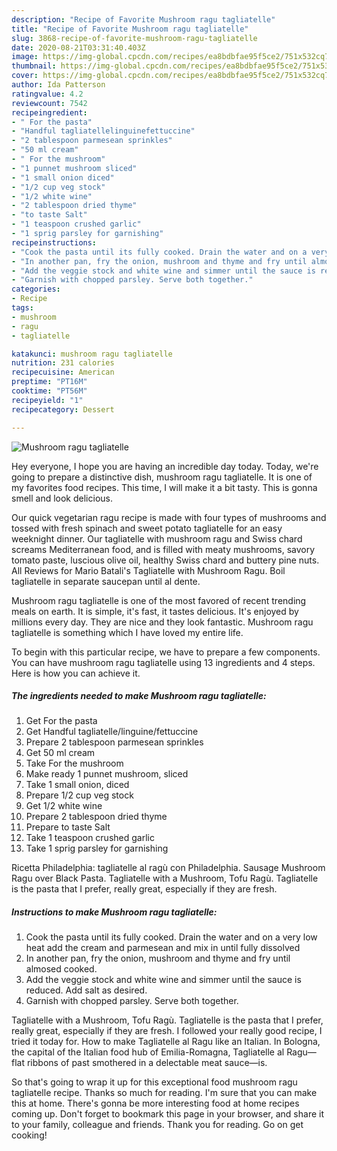 ```yaml
---
description: "Recipe of Favorite Mushroom ragu tagliatelle"
title: "Recipe of Favorite Mushroom ragu tagliatelle"
slug: 3868-recipe-of-favorite-mushroom-ragu-tagliatelle
date: 2020-08-21T03:31:40.403Z
image: https://img-global.cpcdn.com/recipes/ea8bdbfae95f5ce2/751x532cq70/mushroom-ragu-tagliatelle-recipe-main-photo.jpg
thumbnail: https://img-global.cpcdn.com/recipes/ea8bdbfae95f5ce2/751x532cq70/mushroom-ragu-tagliatelle-recipe-main-photo.jpg
cover: https://img-global.cpcdn.com/recipes/ea8bdbfae95f5ce2/751x532cq70/mushroom-ragu-tagliatelle-recipe-main-photo.jpg
author: Ida Patterson
ratingvalue: 4.2
reviewcount: 7542
recipeingredient:
- " For the pasta"
- "Handful tagliatellelinguinefettuccine"
- "2 tablespoon parmesean sprinkles"
- "50 ml cream"
- " For the mushroom"
- "1 punnet mushroom sliced"
- "1 small onion diced"
- "1/2 cup veg stock"
- "1/2 white wine"
- "2 tablespoon dried thyme"
- "to taste Salt"
- "1 teaspoon crushed garlic"
- "1 sprig parsley for garnishing"
recipeinstructions:
- "Cook the pasta until its fully cooked. Drain the water and on a very low heat add the cream and parmesean and mix in until fully dissolved"
- "In another pan, fry the onion, mushroom and thyme and fry until almosed cooked."
- "Add the veggie stock and white wine and simmer until the sauce is reduced. Add salt as desired."
- "Garnish with chopped parsley. Serve both together."
categories:
- Recipe
tags:
- mushroom
- ragu
- tagliatelle

katakunci: mushroom ragu tagliatelle 
nutrition: 231 calories
recipecuisine: American
preptime: "PT16M"
cooktime: "PT56M"
recipeyield: "1"
recipecategory: Dessert

---
```



![Mushroom ragu tagliatelle](https://img-global.cpcdn.com/recipes/ea8bdbfae95f5ce2/751x532cq70/mushroom-ragu-tagliatelle-recipe-main-photo.jpg)

Hey everyone, I hope you are having an incredible day today. Today, we're going to prepare a distinctive dish, mushroom ragu tagliatelle. It is one of my favorites food recipes. This time, I will make it a bit tasty. This is gonna smell and look delicious.

Our quick vegetarian ragu recipe is made with four types of mushrooms and tossed with fresh spinach and sweet potato tagliatelle for an easy weeknight dinner. Our tagliatelle with mushroom ragu and Swiss chard screams Mediterranean food, and is filled with meaty mushrooms, savory tomato paste, luscious olive oil, healthy Swiss chard and buttery pine nuts. All Reviews for Mario Batali&#39;s Tagliatelle with Mushroom Ragu. Boil tagliatelle in separate saucepan until al dente.

Mushroom ragu tagliatelle is one of the most favored of recent trending meals on earth. It is simple, it's fast, it tastes delicious. It's enjoyed by millions every day. They are nice and they look fantastic. Mushroom ragu tagliatelle is something which I have loved my entire life.


To begin with this particular recipe, we have to prepare a few components. You can have mushroom ragu tagliatelle using 13 ingredients and 4 steps. Here is how you can achieve it.

<!--inarticleads1-->

##### The ingredients needed to make Mushroom ragu tagliatelle:

1. Get  For the pasta
1. Get Handful tagliatelle/linguine/fettuccine
1. Prepare 2 tablespoon parmesean sprinkles
1. Get 50 ml cream
1. Take  For the mushroom
1. Make ready 1 punnet mushroom, sliced
1. Take 1 small onion, diced
1. Prepare 1/2 cup veg stock
1. Get 1/2 white wine
1. Prepare 2 tablespoon dried thyme
1. Prepare to taste Salt
1. Take 1 teaspoon crushed garlic
1. Take 1 sprig parsley for garnishing


Ricetta Philadelphia: tagliatelle al ragù con Philadelphia. Sausage Mushroom Ragu over Black Pasta. Tagliatelle with a Mushroom, Tofu Ragù. Tagliatelle is the pasta that I prefer, really great, especially if they are fresh. 

<!--inarticleads2-->

##### Instructions to make Mushroom ragu tagliatelle:

1. Cook the pasta until its fully cooked. Drain the water and on a very low heat add the cream and parmesean and mix in until fully dissolved
1. In another pan, fry the onion, mushroom and thyme and fry until almosed cooked.
1. Add the veggie stock and white wine and simmer until the sauce is reduced. Add salt as desired.
1. Garnish with chopped parsley. Serve both together.


Tagliatelle with a Mushroom, Tofu Ragù. Tagliatelle is the pasta that I prefer, really great, especially if they are fresh. I followed your really good recipe, I tried it today for. How to make Tagliatelle al Ragu like an Italian. In Bologna, the capital of the Italian food hub of Emilia-Romagna, Tagliatelle al Ragu—flat ribbons of past smothered in a delectable meat sauce—is. 

So that's going to wrap it up for this exceptional food mushroom ragu tagliatelle recipe. Thanks so much for reading. I'm sure that you can make this at home. There's gonna be more interesting food at home recipes coming up. Don't forget to bookmark this page in your browser, and share it to your family, colleague and friends. Thank you for reading. Go on get cooking!
